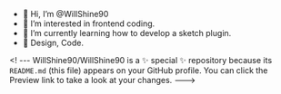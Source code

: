 - 👋 Hi, I’m @WillShine90
- 👀 I’m interested in frontend coding.
- 🌱 I’m currently learning how to develop a sketch plugin.
- 🏀 Design, Code.
  
<! ---
WillShine90/WillShine90 is a ✨ special ✨ repository because its `README.md` (this file) appears on your GitHub profile.
You can click the Preview link to take a look at your changes.
--->

